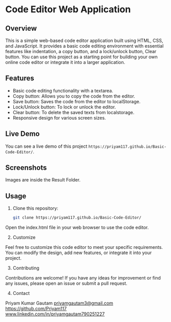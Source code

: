# Code Editor Web Application


## Overview

This is a simple web-based code editor application built using HTML, CSS, and JavaScript. It provides a basic code editing environment with essential features like indentation, a copy button, and a lock/unlock button, Clear button. You can use this project as a starting point for building your own online code editor or integrate it into a larger application.

## Features

- Basic code editing functionality with a textarea.
- Copy button: Allows you to copy the code from the editor.
- Save button: Saves the code from the editor to localStorage.
- Lock/Unlock button: To lock or unlock the editor.
- Clear button: To delete the saved texts from localstorage.
- Responsive design for various screen sizes.

## Live Demo

You can see a live demo of this project `https://priyam117.github.io/Basic-Code-Editor/`.

## Screenshots

Images are inside the Result Folder.

## Usage

1. Clone this repository:

   ```bash
   git clone https://priyam117.github.io/Basic-Code-Editor/

  Open the index.html file in your web browser to use the code editor.

2. Customize

  Feel free to customize this code editor to meet your specific requirements. You can modify the design, add new features, or integrate it into your project.

3. Contributing

  Contributions are welcome! If you have any ideas for improvement or find any issues, please open an issue or submit a pull request.

4. Contact

Priyam Kumar Gautam
priyamgautam3@gmail.com
https://github.com/Priyam117
www.linkedin.com/in/priyamgautam790251227
